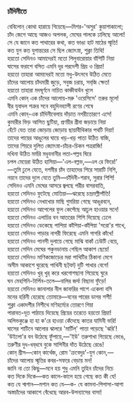 ### চাঁদিনীতে
বেবিলোন্ কোথা হারায়ে গিয়েছে—মিশর-'অসুর' কুয়াশাকালো;  
চাঁদ জেগে আছে আজও অপলক, মেঘের পালকে ঢালিছে আলো!  
সে যে জানে কত পাথারের কথা, কত ভাঙা হাট মাঠের স্মৃতি!  
কত যুগ কত যুগান্তরের সে ছিল জ্যোৎস্না, শুক্লা তিথি!  
হয়তো সেদিনও আমাদেরই মতো পিলুবারোয়ার বাঁশিটি নিয়া  
ঘাসের ফরাশে বসিত এমনি দূর পরদেশী প্রিয় ও প্রিয়া!  
হয়তো তাহারা আমাদেরই মতো মধু-উৎসবে উঠিত মেতে  
চাঁদের আলোয় চাঁদমারী জুড়ে, সবুজ চরায়, সব্‌জি ক্ষেত!  
হয়তো তাহারা মদঘূর্ণনে নাচিত কাঞ্চীবাধঁন খুলে  
এমনি কোন্ এক চাঁদের আলোয়-মরু 'ওয়েসিসে' তরুর মূলে!  
বীর যুবাদল শত্রুর সনে বহুদিনব্যাপী রণের শেষে  
এমনি কোন্-এক চাঁদিনীবেলায় দাঁড়াত নগরীতোরণে এসে!  
কুমারীর ভিড় আসিত ছুটিয়া, প্রণয়ীর গ্রীবা জড়ায়ে নিয়া  
হেঁটে যেত তারা জোড়ায় জোড়ায় ছায়াবীথিকার পথটি দিয়া!  
তাদের পায়ের আঙুলের ঘায়ে খড়্-খড়্ পাতা উঠিত বাজি,  
তাদের শিয়রে দুলিত জ্যোৎস্না-চাঁচর-চিকন পত্ররাজি!  
দখিনা উঠিত মর্মরি মধুবনানীর লতা-পল্লব ঘিরে  
চপল মেয়েরা উঠিত হাসিয়া—'এল-বল্লভ,—এল রে ফিরে!’  
—তুমি ঢুলে যেতে, দশমীর চাঁদ তাহাদের শিরে সারাটি নিশি,  
নয়নে তাদের দুলে যেতে তুমি—চাঁদিনী-শরাব, সুরার শিশি!  
সেদিনও এমনি মেঘের আসরে জ্বলছে পরীর বাসরবাতি,  
হয়তো সেদিনও ফুটেছে মোতিয়া—ঝরেছে চন্দ্রমল্লীপাঁতি!  
হয়তো সেদিনও নেখাখোর মাছি গুমরিয়া গেছে আঙুরবনে,  
হয়তো সেদিনও আপেলের ফুল কেপেঁছে আঢুল হাওয়ার সনে!  
হয়তো সেদিনও এলাচির বন আতরের শিশি দিয়েছে ঢেলে  
হয়তো সেদিনও ডেকেছে পাপিয়া কাঁপিয়া-কাঁপিয়া 'সরো'র শাখে,  
হয়তো সেদিনও পাড়ার নাগরী ফিরেছে এমনি গাগরি কাঁখে!  
হয়তো সেদিনও পানসী দুলায়ে গেছে মাঝি বাকাঁ ঢেউটি বেয়ে,  
হয়তো সেদিন মেঘের শকুনডানায় গেছিল আকাশ ছেয়ে!  
হয়তো সেদিনও মাণিকজোড়ের মরা পাখিটির ঠিকানা মেগে  
অসীম আকাশে ঘুরেছে পাখিনী ছট্‌ফট্‌ দুটি পাখার বেগে!  
হয়তো সেদিনও খুর্ খুর্ করে খরগোশছানা গিয়েছে ঘুরে  
ঘন মেহগিনি-টার্পিন-তলে—বালির জর্দা বিছানা ফুঁড়ে!  
হয়তো সেদিনও জানালার নীল জাফরির পাশে একেলা বসি  
মনের হরিনী হেরেছে তোমারে—বনের পারের ডাগর শশী!  
শুক্লা একাদশীর নিশীথে মণিহর্ম্যের তোরণে গিয়া  
পারাবত-দূত পাঠায়ে দিয়েছে প্রিয়ের তরেতে হয়তো প্রিয়া!  
অলিভকুঞ্জে হা হা ক'রে হাওয়া কেঁদেছে কাতর যামিনী ভরি!  
ঘাসের শাটিনে আলোর ঝালরে 'মার্টিল্' পাতা পড়েছে 'ঝরি’!  
'উইলো'র বন উঠেছে ফুঁপায়ে,—'ইউ' তরুশাখা গিয়েছে ভেঙে,  
তরুণীর দুধ-ধব্‌ধবে বুকে সাপিনীর দাঁত উঠেছে রেঙে!  
কোন্‌ গ্রীস—কোন্‌ কার্থেজ, রোম 'ক্রবেদুর'-যুগ কোন,—   
চাঁদের আলোয় স্মৃতির কবর-সফরে বেড়ায় মন!  
জানি না তো কিছু—মনে হয় শুধু এমনি তুহিন চাঁদের নিচে  
কত দিকে দিকে—কত কালে-কালে হয়ে গেছে কত কী যে!  
কত যে শ্মশান—মশান কত যে—ক- যে কামনা-পিপাসা-আশা  
অস্তচাঁদের আকাশে বেঁধেছে আরব-উপন্যাসের বাসা!  